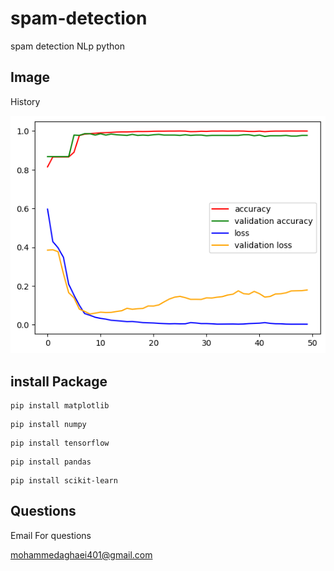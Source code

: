 # spam-detection
 spam detection NLp python


## Image
History


![alt text](image/spam.png)

## install Package
```
pip install matplotlib
```
```
pip install numpy
```
```
pip install tensorflow
```
```
pip install pandas
```
```
pip install scikit-learn
```
## Questions
Email For questions 

mohammedaghaei401@gmail.com